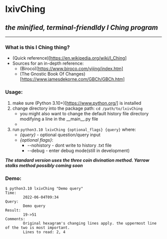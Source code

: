 # __lxivChing__
## _the minified, terminal-friendldy I Ching program_
---

### What is this I Ching thing?
* (Quick reference)[https://en.wikipedia.org/wiki/I_Ching]
* Sources for an in-depth reference:
  * (Biroco)[https://www.biroco.com/yijing/index.htm]
  * (The Gnostic Book Of Changes)[https://www.jamesdekorne.com/GBCh/GBCh.htm]


### Usage:
1. make sure (Python 3.10+)[https://www.python.org/] is installed
2. change directory into the package path: `cd /path/to/lxivChing`
   * you might also want to change the default history file directory modifying a line in the \_\_main\_\_.py file
   * 
3. run `python3.10 lxivChing {optional_flags} {query}` where:
   * _{query}_ - optional question/query input
   * _{optional flags}_:
      * --nohistory - dont write to history .txt file
      * --debug - enter debug mode(still in development)

*__The standard version uses the three coin divination method. Yarrow stalks method possibly coming soon__* 

### Demo:
```
$ python3.10 lxivChing "Demo query"
Time:
        2022-06-04T09:34
Query: 
        Demo query
Result:
        19->51
Comments:
        Original hexagram's changing lines apply. the uppermost line of the two is most important.
        Lines to read: 2, 4
```


